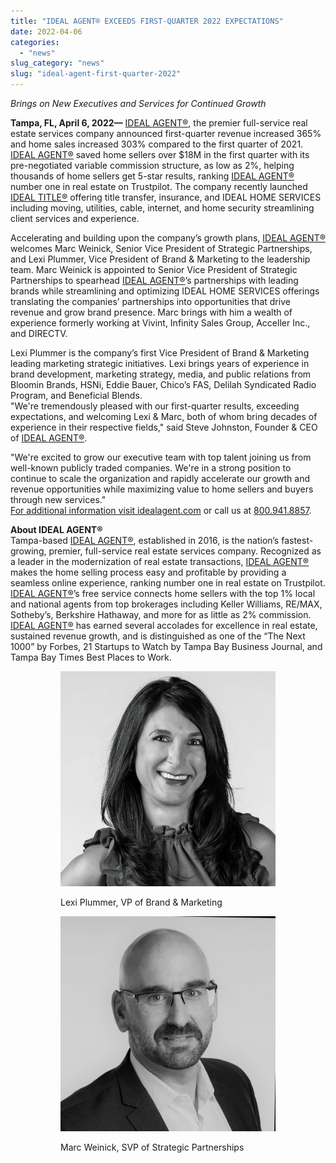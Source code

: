 ```yaml
---
title: "IDEAL AGENT® EXCEEDS FIRST-QUARTER 2022 EXPECTATIONS"
date: 2022-04-06
categories:
  - "news"
slug_category: "news"
slug: "ideal-agent-first-quarter-2022"
---
```


_Brings on New Executives and Services for Continued Growth_

**Tampa, FL, April 6, 2022—** [IDEAL AGENT®](http://idealagent.com/?source=pr), the premier full-service real estate services company announced first-quarter revenue increased 365% and home sales increased 303% compared to the first quarter of 2021. [IDEAL AGENT®](http://idealagent.com/?source=pr) saved home sellers over $18M in the first quarter with its pre-negotiated variable commission structure, as low as 2%, helping thousands of home sellers get 5-star results, ranking [IDEAL AGENT®](http://idealagent.com/?source=pr) number one in real estate on Trustpilot. The company recently launched [IDEAL TITLE®](http://idealagent.com/?source=pr) offering title transfer, insurance, and IDEAL HOME SERVICES including moving, utilities, cable, internet, and home security streamlining client services and experience.   
  
Accelerating and building upon the company’s growth plans, [IDEAL AGENT®](http://idealagent.com/?source=pr) welcomes Marc Weinick, Senior Vice President of Strategic Partnerships, and Lexi Plummer, Vice President of Brand & Marketing to the leadership team. Marc Weinick is appointed to Senior Vice President of Strategic Partnerships to spearhead [IDEAL AGENT®](http://idealagent.com/?source=pr)’s partnerships with leading brands while streamlining and optimizing IDEAL HOME SERVICES offerings translating the companies’ partnerships into opportunities that drive revenue and grow brand presence. Marc brings with him a wealth of experience formerly working at Vivint, Infinity Sales Group, Acceller Inc., and DIRECTV.    
  
Lexi Plummer is the company’s first Vice President of Brand & Marketing leading marketing strategic initiatives. Lexi brings years of experience in brand development, marketing strategy, media, and public relations from Bloomin Brands, HSNi, Eddie Bauer, Chico’s FAS, Delilah Syndicated Radio Program, and Beneficial Blends.   
"We're tremendously pleased with our first-quarter results, exceeding expectations, and welcoming Lexi & Marc, both of whom bring decades of experience in their respective fields," said Steve Johnston, Founder & CEO of [IDEAL AGENT®](http://idealagent.com/?source=pr).  
  
"We're excited to grow our executive team with top talent joining us from well-known publicly traded companies. We're in a strong position to continue to scale the organization and rapidly accelerate our growth and revenue opportunities while maximizing value to home sellers and buyers through new services."  
[For additional information visit idealagent.com](http://idealagent.com/?source=pr) or call us at [800.941.8857](tel:8009418857).  
  
**About IDEAL AGENT®**  
Tampa-based [IDEAL AGENT®](http://idealagent.com/?source=pr), established in 2016, is the nation’s fastest-growing, premier, full-service real estate services company. Recognized as a leader in the modernization of real estate transactions, [IDEAL AGENT®](http://idealagent.com/?source=pr) makes the home selling process easy and profitable by providing a seamless online experience, ranking number one in real estate on Trustpilot. [IDEAL AGENT®](http://idealagent.com/?source=pr)’s free service connects home sellers with the top 1% local and national agents from top brokerages including Keller Williams, RE/MAX, Sotheby’s, Berkshire Hathaway, and more for as little as 2% commission. [IDEAL AGENT®](http://idealagent.com/?source=pr) has earned several accolades for excellence in real estate, sustained revenue growth, and is distinguished as one of the “The Next 1000” by Forbes, 21 Startups to Watch by Tampa Bay Business Journal, and Tampa Bay Times Best Places to Work.  

<figure>

<figure>

![](../images/posts/new.lphs1_.jpg)

<figcaption>

Lexi Plummer, VP of Brand & Marketing

</figcaption>

</figure>

<figure>

![](../images/posts/hs2.jpg)

<figcaption>

Marc Weinick, SVP of Strategic Partnerships

</figcaption>

</figure>

</figure>

###
